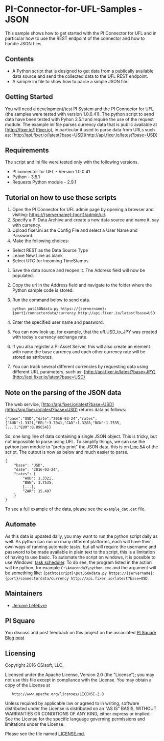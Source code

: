 # PI-Connector-for-UFL-Samples - JSON

This sample shows how to get started with the PI Connector for UFL and in particular how to use the REST endpoint of the connector and how to handle JSON files.

## Contents

* A Python script that is designed to get data from a publically available data source and send the collected data to the UFL REST endpoint.
* A sample ini file to show how to parse a simple JSON file.

## Getting Started

You will need a development/test PI System and the PI Connector for UFL (the samples were tested with version 1.0.0.41).
The python script to send data have been tested with Pyhon 3.5.1 and require the use of the request module.
The example ini file parses currency data that is public available at [http://fixer.io/](fixer.io), in particular it used to parse data from URLs such as: 
[http://api.fixer.io/latest?base=USD](http://api.fixer.io/latest?base=USD)

## Requirements

The script and ini file were tested only with the following versions.

* PI connector for UFL - Version 1.0.0.41
* Python - 3.5.1
* Requests Python module - 2.9.1

## Tutorial on how to use these scripts

1. Open the PI Connector for UFL admin page by opening a browser and visiting: [https://{servername}:{port}/admin/ui/](https://{servername}:{port}/admin/ui/).
1. Specify a PI Data Archive and create a new data source and name it, say with currency.
1. Upload fixer.ini as the Config File and select a User Name and Password.
1. Make the following choices:
* Select REST as the Data Source Type
* Leave New Line as blank
* Select UTC for Incoming TimeStamps
1. Save the data source and reopen it. The Address field will now be populated.
1. Copy the url in the Address field and navigate to the folder where the Python sample code is stored.
1. Run the command below to send data.

    `python putJSONdata.py https://{servername}:{port}/connectordata/currency http://api.fixer.io/latest?base=USD`
1. Enter the specified user name and password.
1. You can now look up, for example, that the ufl.USD_to_JPY was created with today's currency exchange rate.
1. If you also register a PI Asset Server, this will also create an element with name the base currency and each other currency rate will be stored as attributes.
1. You can track several different currencies by requesting data using different URL parameters, such as: [http://api.fixer.io/latest?base=JPY](http://api.fixer.io/latest?base=USD)

## Note on the parsing of the JSON data

The web service, [http://api.fixer.io/latest?base=USD](http://api.fixer.io/latest?base=USD) returns data as follows:

    {"base":"USD","date":"2016-03-24","rates":{"AUD":1.3321,"BRL":3.7041,"CAD":1.3288,"BGN":1.7535,[...],"EUR":0.89654}}

So, one long line of data containing a single JSON object. This is tricky, but not impossible to parse using UFL. To simplify things, we can use the python json module to "pretty print" the JSON data, this is on [Line 54](https://github.com/osisoft/PI-Connector-for-UFL-Samples/blob/master/JSON/Currency/putJSONdata.py#L69) of the script. The output is now as below and much easier to parse.

    {
        "base": "USD",
        "date": "2016-03-24",
        "rates": {
            "AUD": 1.3321,
            "BGN": 1.7535,
            [...],
            "ZAR": 15.497
        }
    }

To see a full example of the data, please see the `example_dat.dat` file.

## Automate

As this data is updated daily, you may want to run the python script daily as well. As python can run on many different platforms, each will have their own ways of running automatic tasks, but all will require the username and password to be made available in plain text to the script, this is a limitation of having to use basic.
To automate the script on windows, it is possible to use Windows' [task scheduler](https://msdn.microsoft.com/en-us/library/windows/desktop/aa383614(v=vs.85).aspx). To do see, the program listed in the action will be python, for example `C:\Anaconda3\python.exe` and the argument will be something like: `{pathtoscript}\putJSONdata.py https://{servername}:{port}/connectordata/currency http://api.fixer.io/latest?base=USD`.


## Maintainers

* [Jerome Lefebvre](https://github.com/jeromelefebvre)

## PI Square

You discuss and post feedback on this project on the associated [PI Square Blog post](https://pisquare.osisoft.com/people/jlefebvre/blog/2016/03/30/get-public-json-data-into-pi-using-the-pi-connector-for-ufl)

## Licensing

Copyright 2016 OSIsoft, LLC.

   Licensed under the Apache License, Version 2.0 (the "License");
   you may not use this file except in compliance with the License.
   You may obtain a copy of the License at

       http://www.apache.org/licenses/LICENSE-2.0

   Unless required by applicable law or agreed to in writing, software
   distributed under the License is distributed on an "AS IS" BASIS,
   WITHOUT WARRANTIES OR CONDITIONS OF ANY KIND, either express or implied.
   See the License for the specific language governing permissions and
   limitations under the License.

Please see the file named [LICENSE.md](LICENSE.md).
